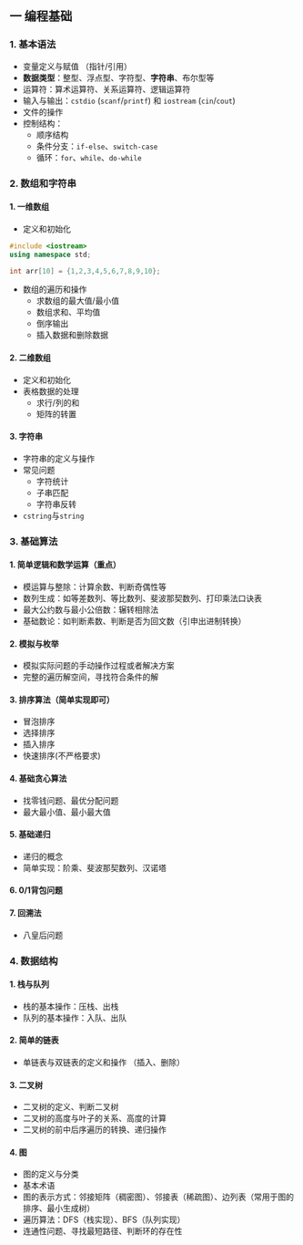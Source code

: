 

## 一 编程基础

### 1. 基本语法

- 变量定义与赋值 （指针/引用）
- **数据类型**：整型、浮点型、字符型、**字符串**、布尔型等
- 运算符：算术运算符、关系运算符、逻辑运算符
- 输入与输出：`cstdio` (`scanf`/`printf`) 和 `iostream` (`cin`/`cout`)
- 文件的操作
- 控制结构：
	- 顺序结构
	- 条件分支：`if-else`、`switch-case`
	- 循环：`for`、`while`、`do-while`

### 2. 数组和字符串

#### 1. 一维数组

- 定义和初始化
```cpp
#include <iostream>
using namespace std;

int arr[10] = {1,2,3,4,5,6,7,8,9,10};
```

- 数组的遍历和操作
	- 求数组的最大值/最小值
	- 数组求和、平均值
	- 倒序输出
	- 插入数据和删除数据

#### 2. 二维数组

- 定义和初始化
- 表格数据的处理
	- 求行/列的和
	- 矩阵的转置

#### 3. 字符串

- 字符串的定义与操作
- 常见问题
	- 字符统计
	- 子串匹配
	- 字符串反转
- `cstring`与`string`

### 3. 基础算法

#### 1. 简单逻辑和数学运算（重点）

- 模运算与整除：计算余数、判断奇偶性等
- 数列生成：如等差数列、等比数列、斐波那契数列、打印乘法口诀表
- 最大公约数与最小公倍数：辗转相除法
- 基础数论：如判断素数、判断是否为回文数（引申出进制转换）

#### 2. 模拟与枚举

- 模拟实际问题的手动操作过程或者解决方案
- 完整的遍历解空间，寻找符合条件的解

#### 3. 排序算法（简单实现即可）

- 冒泡排序
- 选择排序
- 插入排序
- 快速排序(不严格要求)

#### 4. 基础贪心算法

- 找零钱问题、最优分配问题
- 最大最小值、最小最大值

#### 5. 基础递归

- 递归的概念
- 简单实现：阶乘、斐波那契数列、汉诺塔

#### 6. 0/1背包问题

#### 7. 回溯法

- 八皇后问题

### 4. 数据结构

#### 1. 栈与队列

- 栈的基本操作：压栈、出栈
- 队列的基本操作：入队、出队

#### 2. 简单的链表

- 单链表与双链表的定义和操作 （插入、删除）

#### 3. 二叉树

- 二叉树的定义、判断二叉树
- 二叉树的高度与叶子的关系、高度的计算
- 二叉树的前中后序遍历的转换、递归操作

#### 4. 图

- 图的定义与分类
- 基本术语
- 图的表示方式：邻接矩阵（稠密图）、邻接表（稀疏图）、边列表（常用于图的排序、最小生成树）
- 遍历算法：DFS（栈实现）、BFS（队列实现）
- 连通性问题、寻找最短路径、判断环的存在性